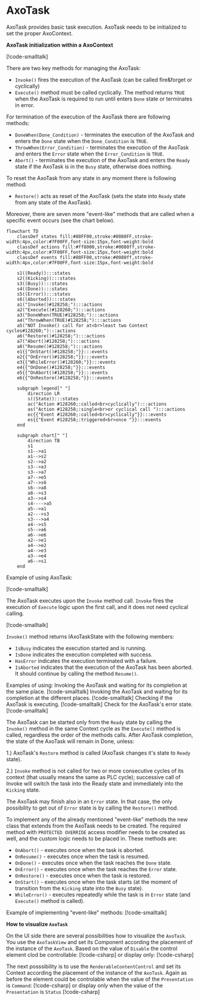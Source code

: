 # AxoTask

AxoTask provides basic task execution. AxoTask needs to be initialized to set the proper AxoContext.

**AxoTask initialization within a AxoContext**

[!code-smalltalk[](../../../src/integrations/ctrl/src/Examples/AXOpen.AxoTask/AxoTaskDocuExample.st?range=4-16,60)]

There are two key methods for managing the AxoTask:

- `Invoke()` fires the execution of the AxoTask (can be called fire&forget or cyclically)
- `Execute()` method must be called cyclically. The method returns `TRUE` when the AxoTask is required to run until enters `Done` state or terminates in error.

For termination of the execution of the AxoTask there are following methods:
- `DoneWhen(Done_Condition)` - terminates the execution of the AxoTask and enters the `Done` state when the `Done_Condition` is `TRUE`.
- `ThrowWhen(Error_Condition)` - terminates the execution of the AxoTask and enters the `Error` state when the `Error_Condition` is `TRUE`.
- `Abort()` - terminates the execution of the AxoTask and enters the `Ready` state if the AxoTask is in the `Busy` state, otherwise does nothing.

To reset the AxoTask from any state in any moment there is following method:
- `Restore()` acts as reset of the AxoTask (sets the state into `Ready` state from any state of the AxoTask).

Moreover, there are seven more "event-like" methods that are called when a specific event occurs (see the chart below). 

```mermaid
flowchart TD
    classDef states fill:#80FF00,stroke:#0080FF,stroke-width:4px,color:#7F00FF,font-size:15px,font-weight:bold                                                      
    classDef actions fill:#ff8000,stroke:#0080ff,stroke-width:4px,color:#7F00FF,font-size:15px,font-weight:bold                                                      
    classDef events fill:#80FF00,stroke:#0080ff,stroke-width:4px,color:#7F00FF,font-size:15px,font-weight:bold                                                      

    s1((Ready)):::states
    s2((Kicking)):::states
    s3((Busy)):::states
    s4((Done)):::states
    s5((Error)):::states
    s6((Aborted)):::states
    a1("Invoke()#128258;"):::actions
    a2("Execute()#128260;"):::actions
    a3("DoneWhen(TRUE)#128258;"):::actions
    a4("ThrowWhen(TRUE)#128258;"):::actions
    a5("NOT Invoke() call for at<br>least two Context cycles#128260;"):::actions
    a6("Restore()#128258;"):::actions
    a7("Abort()#128258;"):::actions
    a8("Resume()#128258;"):::actions
    e1{{"OnStart()#128258;"}}:::events
    e2{{"OnError()#128258;"}}:::events
    e3{{"WhileError()#128260;"}}:::events
    e4{{"OnDone()#128258;"}}:::events
    e5{{"OnAbort()#128258;"}}:::events
    e6{{"OnRestore()#128258;"}}:::events
    
    subgraph legend[" "]
        direction LR
        s((State)):::states
        ac("Action #128260;:called<br>cyclically"):::actions
        as("Action #128258;:single<br>or cyclical call "):::actions
        ec{{"Event #128260;:called<br>cyclically"}}:::events
        es{{"Event #128258;:triggered<br>once "}}:::events
    end
    
    subgraph chart[" "]
        direction TB
        s1
        s1-->a1
        a1-->s2
        s2-->a2
        s3-->a3
        s3-->a7
        a7-->e5
        a7-->s6
        s6-->a8
        a8-->s3
        a3-->s4
        s4---->a5
        a5-->a1
        a2--->s3
        s3--->a4
        a4-->s5
        s5-->a6
        a6-->e6
        a2-->e1
        a4-->e2
        a4-->e3
        a3-->e4
        a6-->s1
    end
```

Example of using AxoTask:

[!code-smalltalk[](../../../src/integrations/ctrl/src/Examples/AXOpen.AxoTask/AxoTaskDocuExample.st?range=4-27,60)]

The AxoTask executes upon the `Invoke` method call. `Invoke` fires the execution of `Execute` logic upon the first call, and it does not need cyclical calling.

[!code-smalltalk[](../../../src/integrations/ctrl/src/Examples/AXOpen.AxoTask/AxoTaskDocuExample.st?name=AxoTaskInvoke)]

`Invoke()` method returns IAxoTaskState with the following members:

 - `IsBusy` indicates the execution started and is running.
 - `IsDone` indicates the execution completed with success.
 - `HasError` indicates the execution terminated with a failure.
 - `IsAborted` indicates that the execution of the AxoTask has been aborted. It should continue by calling the method `Resume()`.

Examples of using:
Invoking the AxoTask and waiting for its completion at the same place.
[!code-smalltalk[](../../../src/integrations/ctrl/src/Examples/AXOpen.AxoTask/AxoTaskDocuExample.st?name=AxoTaskInvokeDone)]
Invoking the AxoTask and waiting for its completion at the different places.
[!code-smalltalk[](../../../src/integrations/ctrl/src/Examples/AXOpen.AxoTask/AxoTaskDocuExample.st?name=AxoTaskInvokeDoneSeparatelly)]
Checking if the AxoTask is executing.
[!code-smalltalk[](../../../src/integrations/ctrl/src/Examples/AXOpen.AxoTask/AxoTaskDocuExample.st?name=AxoTaskRunning)]
Check for the AxoTask's error state. 
[!code-smalltalk[](../../../src/integrations/ctrl/src/Examples/AXOpen.AxoTask/AxoTaskDocuExample.st?name=AxoTaskError)]

The AxoTask can be started only from the `Ready` state by calling the `Invoke()` method in the same Context cycle as the `Execute()` method is called, regardless the order of the methods calls. After AxoTask completion, the state of the AxoTask will remain in Done, unless:

1.) AxoTask's `Restore` method is called (AxoTask changes it's state to `Ready` state).

2.) `Invoke` method is not called for two or more consecutive cycles of its context (that usually means the same as PLC cycle); successive call of Invoke will switch the task into the Ready state and immediately into the `Kicking` state.


The AxoTask may finish also in an `Error` state. In that case, the only possibility to get out of `Error` state is by calling the `Restore()` method.

To implement any of the already mentioned "event-like" methods the new class that extends from the AxoTask needs to be created. The required method with `PROTECTED OVERRIDE` access modifier needs to be created as well, and the custom logic needs to be placed in.
These methods are:
- `OnAbort()` - executes once when the task is aborted.
- `OnResume()` - executes once when the task is resumed.
- `OnDone()` - executes once when the task reaches the `Done` state.
- `OnError()` - executes once when the task reaches the `Error` state.
- `OnRestore()` - executes once when the task is restored.
- `OnStart()` - executes once when the task starts (at the moment of transition from the `Kicking` state into the `Busy` state).
- `WhileError()` - executes repeatedly while the task is in `Error` state (and `Execute()` method is called).

Example of implementing "event-like" methods:
[!code-smalltalk[](../../../src/integrations/ctrl/src/Examples/AXOpen.AxoTask/AxoTaskDocuExample.st?name=AxoTaskEventLikeMethods)]

**How to visualize `AxoTask`**

On the UI side there are several possibilities how to visualize the `AxoTask`.
You use the `AxoTaskView` and set its Component according the placement of the instance of the `AxoTask`.
Based on the value of `Disable` the control element clod be controllable:
[!code-csharp[](../../../src/integrations/src/AXOpen.Integrations.Blazor/Pages/DocuExamples/AxoTaskDocu.razor?name=AxoTaskViewControlable)]
or display only:
[!code-csharp[](../../../src/integrations/src/AXOpen.Integrations.Blazor/Pages/DocuExamples/AxoTaskDocu.razor?name=AxoTaskViewDisplayOnly)]

The next posssibility is to use the `RenderableContentControl` and set its Context according the placement of the instance of the `AxoTask`.
Again as before the element could be controlable when the value of the `Presentation` is `Command`:
[!code-csharp[](../../../src/integrations/src/AXOpen.Integrations.Blazor/Pages/DocuExamples/AxoTaskDocu.razor?name=RenderableContentControlCommand)]
or display only when the value of the `Presentation` is `Status`
[!code-csharp[](../../../src/integrations/src/AXOpen.Integrations.Blazor/Pages/DocuExamples/AxoTaskDocu.razor?name=RenderableContentControlStatus)]
